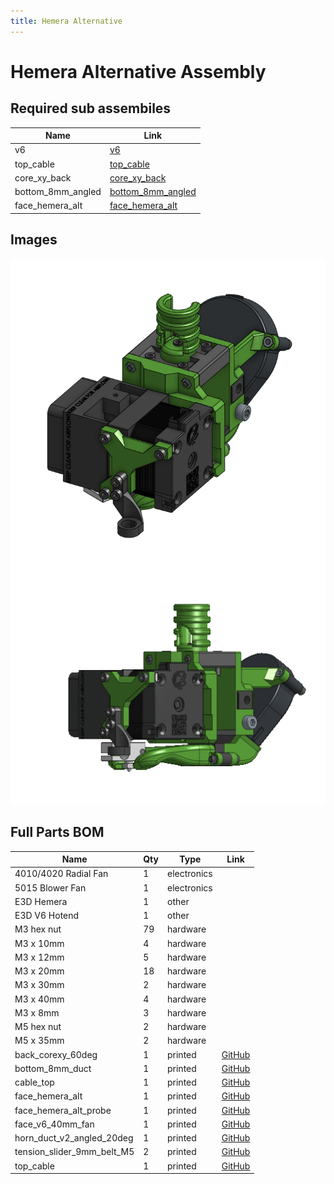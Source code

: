 ```yaml
---
title: Hemera Alternative
---
```



# Hemera Alternative Assembly



## Required sub assembiles

| Name | Link |
| ---- | ---- |
| v6 | [v6](../../sub_assemblies/v6) |
| top_cable | [top_cable](../../sub_assemblies/top_cable) |
| core_xy_back | [core_xy_back](../../sub_assemblies/core_xy_back) |
| bottom_8mm_angled | [bottom_8mm_angled](../../sub_assemblies/bottom_8mm_angled) |
| face_hemera_alt | [face_hemera_alt](../../sub_assemblies/face_hemera_alt) |


## Images

![](../assets/images/hemera_alt.png)![](../assets/images/gifs/hemera_alt.gif)

## Full Parts BOM

| Name | Qty | Type | Link |
| ---- | --- | ---- | ---- |
| 4010/4020 Radial Fan | 1 | electronics |  |
| 5015 Blower Fan | 1 | electronics |  |
| E3D Hemera | 1 | other |  |
| E3D V6 Hotend | 1 | other |  |
| M3 hex nut | 79 | hardware |  |
| M3 x 10mm | 4 | hardware |  |
| M3 x 12mm | 5 | hardware |  |
| M3 x 20mm | 18 | hardware |  |
| M3 x 30mm | 2 | hardware |  |
| M3 x 40mm | 4 | hardware |  |
| M3 x 8mm | 3 | hardware |  |
| M5 hex nut | 2 | hardware |  |
| M5 x 35mm | 2 | hardware |  |
| back_corexy_60deg | 1 | printed | [GitHub](https://github.com/pkucmus/EVA/tree/master/stl/Backs/back_corexy_60deg.stl) |
| bottom_8mm_duct | 1 | printed | [GitHub](https://github.com/pkucmus/EVA/tree/master/stl/Bottoms/bottom_8mm_duct.stl) |
| cable_top | 1 | printed | [GitHub](https://github.com/pkucmus/EVA/tree/master/stl/Cable%20Mounts/cable_top.stl) |
| face_hemera_alt | 1 | printed | [GitHub](https://github.com/pkucmus/EVA/tree/master/stl/Faces/face_hemera_alt.stl) |
| face_hemera_alt_probe | 1 | printed | [GitHub](https://github.com/pkucmus/EVA/tree/master/stl/Faces/face_hemera_alt_probe.stl) |
| face_v6_40mm_fan | 1 | printed | [GitHub](https://github.com/pkucmus/EVA/tree/master/stl/Faces/face_v6_40mm_fan.stl) |
| horn_duct_v2_angled_20deg | 1 | printed | [GitHub](https://github.com/pkucmus/EVA/tree/master/stl/horn_duct_v2_angled_20deg.stl) |
| tension_slider_9mm_belt_M5 | 2 | printed | [GitHub](https://github.com/pkucmus/EVA/tree/master/stl/Backs/tension_slider_9mm_belt_M5.stl) |
| top_cable | 1 | printed | [GitHub](https://github.com/pkucmus/EVA/tree/master/stl/Tops/top_cable.stl) |
